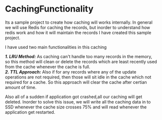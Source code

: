 # CachingFunctionality

Its a sample project to create how caching will works internally. In general we will use Redis for caching the records, but inorder to understand how redis work and how it will maintain the records I have created this sample project.

I have used two main functionalities in this caching

***1. LRU Method:*** As caching can't handle too many records in the memory, so this method will clean or delete the records which are least recently used from the cache whenever the cache is full. </br>
***2. TTL Approach:*** Also if for any records where any of the update operations are not required, then those will sit idle in the cache which not required for a cache. So this approach will clear the cache after certian amount of time.

Also all of a sudden if application got crashed,all our caching will get deleted. Inorder to solve this issue, we will write all the caching data in to SSD whenever the cache size crosses 75% and will read whenever the application get restarted.
